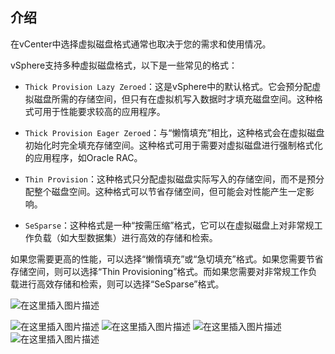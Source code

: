 ## 介绍

在vCenter中选择虚拟磁盘格式通常也取决于您的需求和使用情况。

vSphere支持多种虚拟磁盘格式，以下是一些常见的格式：

- `Thick Provision Lazy Zeroed`：这是vSphere中的默认格式。它会预分配虚拟磁盘所需的存储空间，但只有在虚拟机写入数据时才填充磁盘空间。这种格式可用于性能要求较高的应用程序。

- `Thick Provision Eager Zeroed`：与“懒惰填充”相比，这种格式会在虚拟磁盘初始化时完全填充存储空间。这种格式可用于需要对虚拟磁盘进行强制格式化的应用程序，如Oracle RAC。

- `Thin Provision`：这种格式只分配虚拟磁盘实际写入的存储空间，而不是预分配整个磁盘空间。这种格式可以节省存储空间，但可能会对性能产生一定影响。

- `SeSparse`：这种格式是一种“按需压缩”格式，它可以在虚拟磁盘上对非常规工作负载（如大型数据集）进行高效的存储和检索。

如果您需要更高的性能，可以选择“懒惰填充”或“急切填充”格式。如果您需要节省存储空间，则可以选择“Thin Provisioning”格式。而如果您需要对非常规工作负载进行高效存储和检索，则可以选择“SeSparse”格式。

![在这里插入图片描述](https://i-blog.csdnimg.cn/blog_migrate/749432c5a16fb5a99fb9fda0e3ef5928.png)

![在这里插入图片描述](https://i-blog.csdnimg.cn/blog_migrate/cf273abaf1215d62ec753cfd696f362c.png)
![在这里插入图片描述](https://i-blog.csdnimg.cn/blog_migrate/48e7f39ab6fd08ccde0a099b15582bba.png)
![在这里插入图片描述](https://i-blog.csdnimg.cn/blog_migrate/ed218047ceac8bc85ce99df0bee7bc7e.png)
![在这里插入图片描述](https://i-blog.csdnimg.cn/blog_migrate/e40e54672f6d84eea1a3dd7d4020f111.png)

